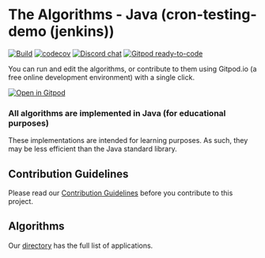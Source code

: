 # The Algorithms - Java (cron-testing-demo (jenkins))

[![Build](https://github.com/TheAlgorithms/Java/actions/workflows/build.yml/badge.svg?branch=master)](https://github.com/TheAlgorithms/Java/actions/workflows/build.yml)
[![codecov](https://codecov.io/gh/TheAlgorithms/Java/graph/badge.svg?token=XAdPyqTIqR)](https://codecov.io/gh/TheAlgorithms/Java)
[![Discord chat](https://img.shields.io/discord/808045925556682782.svg?logo=discord&colorB=7289DA&style=flat-square)](https://discord.gg/c7MnfGFGa6)
[![Gitpod ready-to-code](https://img.shields.io/badge/Gitpod-ready--to--code-blue?logo=gitpod)](https://gitpod.io/#https://github.com/TheAlgorithms/Java)


You can run and edit the algorithms, or contribute to them using Gitpod.io (a free online development environment) with a single click.

[![Open in Gitpod](https://gitpod.io/button/open-in-gitpod.svg)](https://gitpod.io/#https://github.com/TheAlgorithms/Java)

### All algorithms are implemented in Java (for educational purposes)
These implementations are intended for learning purposes. As such, they may be less efficient than the Java standard library.

## Contribution Guidelines
Please read our [Contribution Guidelines](CONTRIBUTING.md) before you contribute to this project.

## Algorithms
Our [directory](DIRECTORY.md) has the full list of applications.

